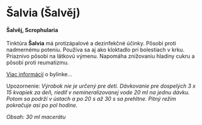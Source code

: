 Šalvia (Šalvěj)
===============

#### Šalvěj, Scrophularia

Tinktúra **Šalvia** má protizápalové a dezinfekčné účinky. Pôsobí proti
nadmernému poteniu. Používa sa aj ako kloktadlo pri bolestiach v krku. Priaznivo
pôsobí na látkovú výmenu. Napomáha znižovaniu hladiny cukru a pôsobí proti
reumatizmu.

[Viac informácií](/sip/bylinky/salvia-lekarska/) o bylinke…

Upozornenie: *Výrobok nie je určený pre deti. Dávkovanie pre dospelých 3 x 15
kvapiek za deň, riediť v nemineralizovanej vode 20 ml na jednu dávku. Potom sa
podrží v ústach a po 20 s až 30 s sa prehltne. Pitný režim pokračuje asi po pol
hodine.*

*Obsah: 30 ml macerátu*

